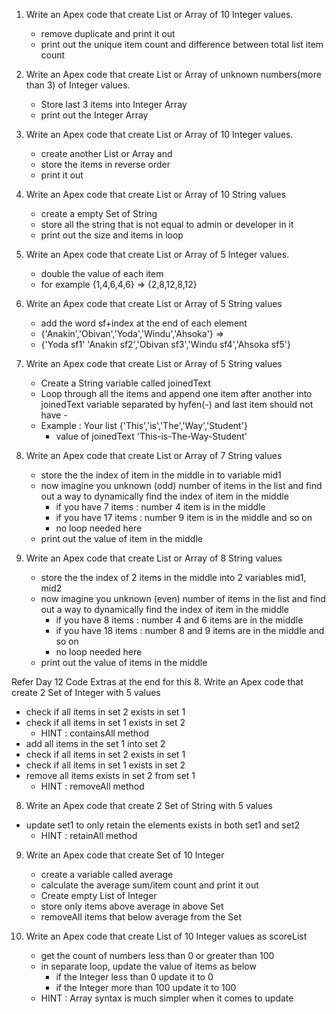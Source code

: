 1. Write an Apex code that create List or Array of 10 Integer values. 
   - remove duplicate and print it out 
   - print out the unique item count and difference between total list item count

2. Write an Apex code that create List or Array of unknown numbers(more than 3) of Integer values.
   - Store last 3 items into Integer Array
   - print out the Integer Array

3. Write an Apex code that create List or Array of 10 Integer values. 
   - create another List or Array and
   - store the items in reverse order
   - print it out 

4. Write an Apex code that create List or Array of 10 String values
   - create a empty Set of String 
   - store all the string that is not equal to admin or developer in it
   - print out the size and items in loop 

5. Write an Apex code that create List or Array of 5 Integer values. 
   - double the value of each item 
   - for example {1,4,6,4,6} => {2,8,12,8,12}

6. Write an Apex code that create List or Array of 5 String values
   - add the word sf+index at the end of each element
   - {'Anakin','Obivan','Yoda','Windu','Ahsoka'} => 
   - {'Yoda sf1' 'Anakin sf2','Obivan sf3','Windu sf4','Ahsoka sf5'}

7. Write an Apex code that create List or Array of 5 String values
   - Create a String variable called joinedText
   - Loop through all the items and append one item after another into joinedText variable separated by hyfen(-) and last item should not have -
   - Example : Your list {'This','is','The','Way','Student'}
     - value of joinedText 'This-is-The-Way-Student'

8. Write an Apex code that create List or Array of 7 String values
   - store the the index of item in the middle in to variable mid1
   - now imagine you unknown (odd) number of items in the list and find out a way to dynamically find the index of item in the middle 
     - if you have 7 items : number 4 item is in the middle
     - if you have 17 items : number 9 item is in the middle and so on
     - no loop needed here
   - print out the value of item in the middle


7. Write an Apex code that create List or Array of 8 String values
   - store the the index of 2 items in the middle into 2 variables mid1, mid2
   - now imagine you unknown (even) number of items in the list and find out a way to dynamically find the index of item in the middle 
     - if you have 8 items : number 4 and 6 items are in the middle
     - if you have 18 items : number 8 and 9 items are in the middle and so on
     - no loop needed here
   - print out the value of items in the middle

Refer Day 12 Code Extras at the end for this
8.  Write an Apex code that create 2 Set of Integer with 5 values
   -  check if all items in set 2 exists in set 1
   -  check if all items in set 1 exists in set 2
      -  HINT : containsAll method
   -  add all items in the set 1 into set 2
   -  check if all items in set 2 exists in set 1
   -  check if all items in set 1 exists in set 2
   -  remove all items exists in set 2 from set 1
      -  HINT : removeAll method

8.  Write an Apex code that create 2 Set of String with 5 values
   - update set1 to only retain the elements exists in both set1 and set2
      -  HINT : retainAll method

9. Write an Apex code that create Set of 10 Integer
   - create a variable called average 
   - calculate the average  sum/item count and print it out
   - Create empty List of Integer
   - store only items above average in above Set
   - removeAll items that below average from the Set 


10. Write an Apex code that create List of 10 Integer values as scoreList
    - get the count of numbers less than 0 or greater than 100
    - in separate loop, update the value of items as below
      - if the Integer less than 0 update it to 0 
      - if the Integer more than 100 update it to 100
    - HINT : Array syntax is much simpler when it comes to update

